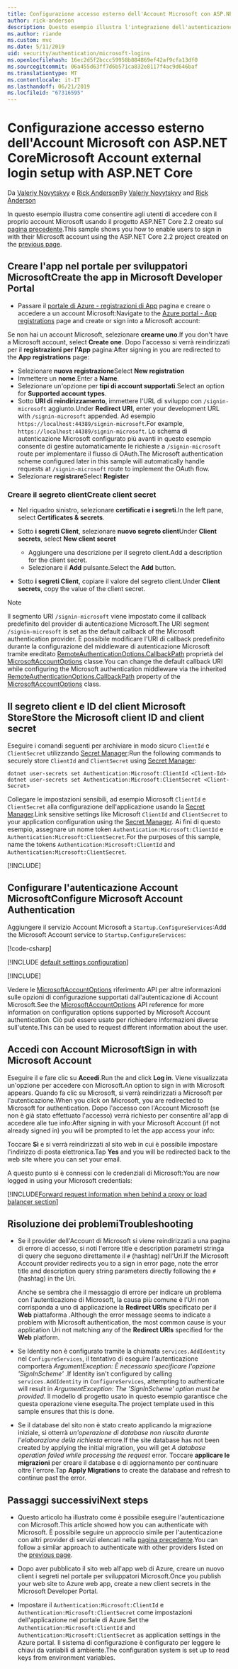 ```yaml
---
title: Configurazione accesso esterno dell'Account Microsoft con ASP.NET Core
author: rick-anderson
description: Questo esempio illustra l'integrazione dell'autenticazione di Microsoft account utente in un'app ASP.NET Core esistente.
ms.author: riande
ms.custom: mvc
ms.date: 5/11/2019
uid: security/authentication/microsoft-logins
ms.openlocfilehash: 16ec2d5f2bccc59958b884869ef42af9cfa13df0
ms.sourcegitcommit: 06a455d63ff7d6b571ca832e8117f4ac9d646baf
ms.translationtype: MT
ms.contentlocale: it-IT
ms.lasthandoff: 06/21/2019
ms.locfileid: "67316595"
---
```

# <a name="microsoft-account-external-login-setup-with-aspnet-core"></a><span data-ttu-id="ef148-103">Configurazione accesso esterno dell'Account Microsoft con ASP.NET Core</span><span class="sxs-lookup"><span data-stu-id="ef148-103">Microsoft Account external login setup with ASP.NET Core</span></span>

<span data-ttu-id="ef148-104">Da [Valeriy Novytskyy](https://github.com/01binary) e [Rick Anderson](https://twitter.com/RickAndMSFT)</span><span class="sxs-lookup"><span data-stu-id="ef148-104">By [Valeriy Novytskyy](https://github.com/01binary) and [Rick Anderson](https://twitter.com/RickAndMSFT)</span></span>

<span data-ttu-id="ef148-105">In questo esempio illustra come consentire agli utenti di accedere con il proprio account Microsoft usando il progetto ASP.NET Core 2.2 creato sul [pagina precedente](xref:security/authentication/social/index).</span><span class="sxs-lookup"><span data-stu-id="ef148-105">This sample shows you how to enable users to sign in with their Microsoft account using the ASP.NET Core 2.2 project created on the [previous page](xref:security/authentication/social/index).</span></span>

## <a name="create-the-app-in-microsoft-developer-portal"></a><span data-ttu-id="ef148-106">Creare l'app nel portale per sviluppatori Microsoft</span><span class="sxs-lookup"><span data-stu-id="ef148-106">Create the app in Microsoft Developer Portal</span></span>

* <span data-ttu-id="ef148-107">Passare il [portale di Azure - registrazioni di App](https://go.microsoft.com/fwlink/?linkid=2083908) pagina e creare o accedere a un account Microsoft:</span><span class="sxs-lookup"><span data-stu-id="ef148-107">Navigate to the [Azure portal - App registrations](https://go.microsoft.com/fwlink/?linkid=2083908) page and create or sign into a Microsoft account:</span></span>

<span data-ttu-id="ef148-108">Se non hai un account Microsoft, selezionare **crearne uno**.</span><span class="sxs-lookup"><span data-stu-id="ef148-108">If you don't have a Microsoft account, select **Create one**.</span></span> <span data-ttu-id="ef148-109">Dopo l'accesso si verrà reindirizzati per il **registrazioni per l'App** pagina:</span><span class="sxs-lookup"><span data-stu-id="ef148-109">After signing in you are redirected to the **App registrations** page:</span></span>

* <span data-ttu-id="ef148-110">Selezionare **nuova registrazione**</span><span class="sxs-lookup"><span data-stu-id="ef148-110">Select **New registration**</span></span>
* <span data-ttu-id="ef148-111">Immettere un **nome**.</span><span class="sxs-lookup"><span data-stu-id="ef148-111">Enter a **Name**.</span></span>
* <span data-ttu-id="ef148-112">Selezionare un'opzione per **tipi di account supportati**.</span><span class="sxs-lookup"><span data-stu-id="ef148-112">Select an option for **Supported account types**.</span></span>  <!-- Accounts for any org work with MS domain accounts. Most folks probably want the last option, personal MS accounts -->
* <span data-ttu-id="ef148-113">Sotto **URI di reindirizzamento**, immettere l'URL di sviluppo con `/signin-microsoft` aggiunto.</span><span class="sxs-lookup"><span data-stu-id="ef148-113">Under **Redirect URI**, enter your development URL with `/signin-microsoft` appended.</span></span> <span data-ttu-id="ef148-114">Ad esempio `https://localhost:44389/signin-microsoft`.</span><span class="sxs-lookup"><span data-stu-id="ef148-114">For example, `https://localhost:44389/signin-microsoft`.</span></span> <span data-ttu-id="ef148-115">Lo schema di autenticazione Microsoft configurato più avanti in questo esempio consente di gestire automaticamente le richieste a `/signin-microsoft` route per implementare il flusso di OAuth.</span><span class="sxs-lookup"><span data-stu-id="ef148-115">The Microsoft authentication scheme configured later in this sample will automatically handle requests at `/signin-microsoft` route to implement the OAuth flow.</span></span>
* <span data-ttu-id="ef148-116">Selezionare **registrare**</span><span class="sxs-lookup"><span data-stu-id="ef148-116">Select **Register**</span></span>

### <a name="create-client-secret"></a><span data-ttu-id="ef148-117">Creare il segreto client</span><span class="sxs-lookup"><span data-stu-id="ef148-117">Create client secret</span></span>

* <span data-ttu-id="ef148-118">Nel riquadro sinistro, selezionare **certificati e i segreti**.</span><span class="sxs-lookup"><span data-stu-id="ef148-118">In the left pane, select **Certificates & secrets**.</span></span>
* <span data-ttu-id="ef148-119">Sotto **i segreti Client**, selezionare **nuovo segreto client**</span><span class="sxs-lookup"><span data-stu-id="ef148-119">Under **Client secrets**, select **New client secret**</span></span>

  * <span data-ttu-id="ef148-120">Aggiungere una descrizione per il segreto client.</span><span class="sxs-lookup"><span data-stu-id="ef148-120">Add a description for the client secret.</span></span>
  * <span data-ttu-id="ef148-121">Selezionare il **Add** pulsante.</span><span class="sxs-lookup"><span data-stu-id="ef148-121">Select the **Add** button.</span></span>

* <span data-ttu-id="ef148-122">Sotto **i segreti Client**, copiare il valore del segreto client.</span><span class="sxs-lookup"><span data-stu-id="ef148-122">Under **Client secrets**, copy the value of the client secret.</span></span>

> [!NOTE]
> <span data-ttu-id="ef148-123">Il segmento URI `/signin-microsoft` viene impostato come il callback predefinito del provider di autenticazione Microsoft.</span><span class="sxs-lookup"><span data-stu-id="ef148-123">The URI segment `/signin-microsoft` is set as the default callback of the Microsoft authentication provider.</span></span> <span data-ttu-id="ef148-124">È possibile modificare l'URI di callback predefinito durante la configurazione del middleware di autenticazione Microsoft tramite ereditato [RemoteAuthenticationOptions.CallbackPath](/dotnet/api/microsoft.aspnetcore.authentication.remoteauthenticationoptions.callbackpath) proprietà del [MicrosoftAccountOptions](/dotnet/api/microsoft.aspnetcore.authentication.microsoftaccount.microsoftaccountoptions) classe.</span><span class="sxs-lookup"><span data-stu-id="ef148-124">You can change the default callback URI while configuring the Microsoft authentication middleware via the inherited [RemoteAuthenticationOptions.CallbackPath](/dotnet/api/microsoft.aspnetcore.authentication.remoteauthenticationoptions.callbackpath) property of the [MicrosoftAccountOptions](/dotnet/api/microsoft.aspnetcore.authentication.microsoftaccount.microsoftaccountoptions) class.</span></span>

## <a name="store-the-microsoft-client-id-and-client-secret"></a><span data-ttu-id="ef148-125">Il segreto client e ID del client Microsoft Store</span><span class="sxs-lookup"><span data-stu-id="ef148-125">Store the Microsoft client ID and client secret</span></span>

<span data-ttu-id="ef148-126">Eseguire i comandi seguenti per archiviare in modo sicuro `ClientId` e `ClientSecret` utilizzando [Secret Manager](xref:security/app-secrets):</span><span class="sxs-lookup"><span data-stu-id="ef148-126">Run the following commands to securely store `ClientId` and `ClientSecret` using [Secret Manager](xref:security/app-secrets):</span></span>

```console
dotnet user-secrets set Authentication:Microsoft:ClientId <Client-Id>
dotnet user-secrets set Authentication:Microsoft:ClientSecret <Client-Secret>
```

<span data-ttu-id="ef148-127">Collegare le impostazioni sensibili, ad esempio Microsoft `ClientId` e `ClientSecret` alla configurazione dell'applicazione usando la [Secret Manager](xref:security/app-secrets).</span><span class="sxs-lookup"><span data-stu-id="ef148-127">Link sensitive settings like Microsoft `ClientId` and `ClientSecret` to your application configuration using the [Secret Manager](xref:security/app-secrets).</span></span> <span data-ttu-id="ef148-128">Ai fini di questo esempio, assegnare un nome token `Authentication:Microsoft:ClientId` e `Authentication:Microsoft:ClientSecret`.</span><span class="sxs-lookup"><span data-stu-id="ef148-128">For the purposes of this sample, name the tokens `Authentication:Microsoft:ClientId` and `Authentication:Microsoft:ClientSecret`.</span></span>

[!INCLUDE[](~/includes/environmentVarableColon.md)]

## <a name="configure-microsoft-account-authentication"></a><span data-ttu-id="ef148-129">Configurare l'autenticazione Account Microsoft</span><span class="sxs-lookup"><span data-stu-id="ef148-129">Configure Microsoft Account Authentication</span></span>

<span data-ttu-id="ef148-130">Aggiungere il servizio Account Microsoft a `Startup.ConfigureServices`:</span><span class="sxs-lookup"><span data-stu-id="ef148-130">Add the Microsoft Account service to `Startup.ConfigureServices`:</span></span>

[!code-csharp[](~/security/authentication/social/social-code/StartupMS.cs?name=snippet&highlight=10-14)]

[!INCLUDE [default settings configuration](includes/default-settings.md)]

[!INCLUDE[](includes/chain-auth-providers.md)]

<span data-ttu-id="ef148-131">Vedere le [MicrosoftAccountOptions](/dotnet/api/microsoft.aspnetcore.builder.microsoftaccountoptions) riferimento API per altre informazioni sulle opzioni di configurazione supportati dall'autenticazione di Account Microsoft.</span><span class="sxs-lookup"><span data-stu-id="ef148-131">See the [MicrosoftAccountOptions](/dotnet/api/microsoft.aspnetcore.builder.microsoftaccountoptions) API reference for more information on configuration options supported by Microsoft Account authentication.</span></span> <span data-ttu-id="ef148-132">Ciò può essere usato per richiedere informazioni diverse sull'utente.</span><span class="sxs-lookup"><span data-stu-id="ef148-132">This can be used to request different information about the user.</span></span>

## <a name="sign-in-with-microsoft-account"></a><span data-ttu-id="ef148-133">Accedi con Account Microsoft</span><span class="sxs-lookup"><span data-stu-id="ef148-133">Sign in with Microsoft Account</span></span>

<span data-ttu-id="ef148-134">Eseguire il e fare clic su **Accedi**.</span><span class="sxs-lookup"><span data-stu-id="ef148-134">Run the and click **Log in**.</span></span> <span data-ttu-id="ef148-135">Viene visualizzata un'opzione per accedere con Microsoft.</span><span class="sxs-lookup"><span data-stu-id="ef148-135">An option to sign in with Microsoft appears.</span></span> <span data-ttu-id="ef148-136">Quando fa clic su Microsoft, si verrà reindirizzati a Microsoft per l'autenticazione.</span><span class="sxs-lookup"><span data-stu-id="ef148-136">When you click on Microsoft, you are redirected to Microsoft for authentication.</span></span> <span data-ttu-id="ef148-137">Dopo l'accesso con l'Account Microsoft (se non è già stato effettuato l'accesso) verrà richiesto per consentire all'app di accedere alle tue info:</span><span class="sxs-lookup"><span data-stu-id="ef148-137">After signing in with your Microsoft Account (if not already signed in) you will be prompted to let the app access your info:</span></span>

<span data-ttu-id="ef148-138">Toccare **Sì** e si verrà reindirizzati al sito web in cui è possibile impostare l'indirizzo di posta elettronica.</span><span class="sxs-lookup"><span data-stu-id="ef148-138">Tap **Yes** and you will be redirected back to the web site where you can set your email.</span></span>

<span data-ttu-id="ef148-139">A questo punto si è connessi con le credenziali di Microsoft:</span><span class="sxs-lookup"><span data-stu-id="ef148-139">You are now logged in using your Microsoft credentials:</span></span>

[!INCLUDE[Forward request information when behind a proxy or load balancer section](includes/forwarded-headers-middleware.md)]

## <a name="troubleshooting"></a><span data-ttu-id="ef148-140">Risoluzione dei problemi</span><span class="sxs-lookup"><span data-stu-id="ef148-140">Troubleshooting</span></span>

* <span data-ttu-id="ef148-141">Se il provider dell'Account di Microsoft si viene reindirizzati a una pagina di errore di accesso, si noti l'errore title e description parametri stringa di query che seguono direttamente il `#` (hashtag) nell'Uri.</span><span class="sxs-lookup"><span data-stu-id="ef148-141">If the Microsoft Account provider redirects you to a sign in error page, note the error title and description query string parameters directly following the `#` (hashtag) in the Uri.</span></span>

  <span data-ttu-id="ef148-142">Anche se sembra che il messaggio di errore per indicare un problema con l'autenticazione di Microsoft, la causa più comune è l'Uri non corrisponda a uno di applicazione la **Redirect URIs** specificato per il **Web** piattaforma .</span><span class="sxs-lookup"><span data-stu-id="ef148-142">Although the error message seems to indicate a problem with Microsoft authentication, the most common cause is your application Uri not matching any of the **Redirect URIs** specified for the **Web** platform.</span></span>
* <span data-ttu-id="ef148-143">Se Identity non è configurato tramite la chiamata `services.AddIdentity` nel `ConfigureServices`, il tentativo di eseguire l'autenticazione comporterà *ArgumentException: È necessario specificare l'opzione 'SignInScheme'* .</span><span class="sxs-lookup"><span data-stu-id="ef148-143">If Identity isn't configured by calling `services.AddIdentity` in `ConfigureServices`, attempting to authenticate will result in *ArgumentException: The 'SignInScheme' option must be provided*.</span></span> <span data-ttu-id="ef148-144">Il modello di progetto usato in questo esempio garantisce che questa operazione viene eseguita.</span><span class="sxs-lookup"><span data-stu-id="ef148-144">The project template used in this sample ensures that this is done.</span></span>
* <span data-ttu-id="ef148-145">Se il database del sito non è stato creato applicando la migrazione iniziale, si otterrà *un'operazione di database non riuscita durante l'elaborazione della richiesta* errore.</span><span class="sxs-lookup"><span data-stu-id="ef148-145">If the site database has not been created by applying the initial migration, you will get *A database operation failed while processing the request* error.</span></span> <span data-ttu-id="ef148-146">Toccare **applicare le migrazioni** per creare il database e di aggiornamento per continuare oltre l'errore.</span><span class="sxs-lookup"><span data-stu-id="ef148-146">Tap **Apply Migrations** to create the database and refresh to continue past the error.</span></span>

## <a name="next-steps"></a><span data-ttu-id="ef148-147">Passaggi successivi</span><span class="sxs-lookup"><span data-stu-id="ef148-147">Next steps</span></span>

* <span data-ttu-id="ef148-148">Questo articolo ha illustrato come è possibile eseguire l'autenticazione con Microsoft.</span><span class="sxs-lookup"><span data-stu-id="ef148-148">This article showed how you can authenticate with Microsoft.</span></span> <span data-ttu-id="ef148-149">È possibile seguire un approccio simile per l'autenticazione con altri provider di servizi elencati nella [pagina precedente](xref:security/authentication/social/index).</span><span class="sxs-lookup"><span data-stu-id="ef148-149">You can follow a similar approach to authenticate with other providers listed on the [previous page](xref:security/authentication/social/index).</span></span>

* <span data-ttu-id="ef148-150">Dopo aver pubblicato il sito web all'app web di Azure, creare un nuovo client i segreti nel portale per sviluppatori Microsoft.</span><span class="sxs-lookup"><span data-stu-id="ef148-150">Once you publish your web site to Azure web app, create a new client secrets in the Microsoft Developer Portal.</span></span>

* <span data-ttu-id="ef148-151">Impostare il `Authentication:Microsoft:ClientId` e `Authentication:Microsoft:ClientSecret` come impostazioni dell'applicazione nel portale di Azure.</span><span class="sxs-lookup"><span data-stu-id="ef148-151">Set the `Authentication:Microsoft:ClientId` and `Authentication:Microsoft:ClientSecret` as application settings in the Azure portal.</span></span> <span data-ttu-id="ef148-152">Il sistema di configurazione è configurato per leggere le chiavi da variabili di ambiente.</span><span class="sxs-lookup"><span data-stu-id="ef148-152">The configuration system is set up to read keys from environment variables.</span></span>
